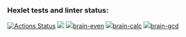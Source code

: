 ### Hexlet tests and linter status:
[![Actions Status](https://github.com/teregiray/backend-project-44/workflows/hexlet-check/badge.svg)](https://github.com/teregiray/backend-project-44/actions)
<a href="https://codeclimate.com/github/teregiray/backend-project-44/maintainability"><img src="https://api.codeclimate.com/v1/badges/28b76187be54aad05269/maintainability" /></a>
<a href="https://asciinema.org/a/Ykad9S9Zxp0QPuFv1gpSKA24S" target="_blank"><img src="https://asciinema.org/a/Ykad9S9Zxp0QPuFv1gpSKA24S.svg" />brain-even</a>
<a href="https://asciinema.org/a/sMzgjVFFkgt3bUgyFWMBdxVkt" target="_blank"><img src="https://asciinema.org/a/sMzgjVFFkgt3bUgyFWMBdxVkt.svg" />brain-calc</a>
<a href="https://asciinema.org/a/eXn15bIzYVV5PT14tKvqRATmC" target="_blank"><img src="https://asciinema.org/a/eXn15bIzYVV5PT14tKvqRATmC.svg" />brain-gcd</a>

